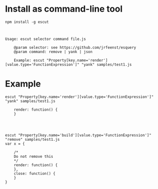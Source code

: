 # Install as command-line tool

    npm install -g escut



    Usage: escut selector command file.js

        @param selector: see https://github.com/jrfeenst/esquery
        @param command: remove | yank | json

        Example: escut "Property[key.name='render'][value.type='FunctionExpression']" "yank" samples/test1.js


# Example


    escut "Property[key.name='render'][value.type='FunctionExpression']" "yank" samples/test1.js

        render: function() {
        }




    escut "Property[key.name='build'][value.type='FunctionExpression']" "remove" samples/test1.js
    var x = {

        /*
        Do not remove this
        */
        render: function() {
        },
        close: function() {
        }
    }
